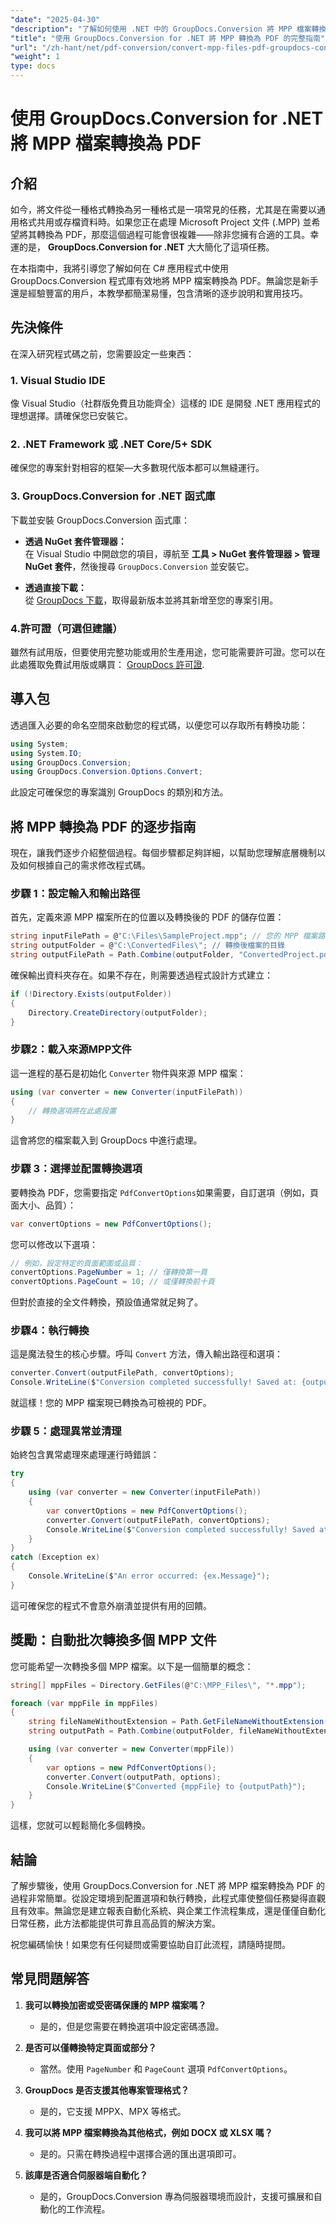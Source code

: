 ```yaml
---
"date": "2025-04-30"
"description": "了解如何使用 .NET 中的 GroupDocs.Conversion 將 MPP 檔案轉換為 PDF。本指南提供逐步說明、效能技巧和故障排除建議。"
"title": "使用 GroupDocs.Conversion for .NET 將 MPP 轉換為 PDF 的完整指南"
"url": "/zh-hant/net/pdf-conversion/convert-mpp-files-pdf-groupdocs-conversion-net/"
"weight": 1
type: docs
---
```

# 使用 GroupDocs.Conversion for .NET 將 MPP 檔案轉換為 PDF

## 介紹

如今，將文件從一種格式轉換為另一種格式是一項常見的任務，尤其是在需要以通用格式共用或存檔資料時。如果您正在處理 Microsoft Project 文件 (.MPP) 並希望將其轉換為 PDF，那麼這個過程可能會很複雜——除非您擁有合適的工具。幸運的是， **GroupDocs.Conversion for .NET** 大大簡化了這項任務。

在本指南中，我將引導您了解如何在 C# 應用程式中使用 GroupDocs.Conversion 程式庫有效地將 MPP 檔案轉換為 PDF。無論您是新手還是經驗豐富的用戶，本教學都簡潔易懂，包含清晰的逐步說明和實用技巧。


## 先決條件

在深入研究程式碼之前，您需要設定一些東西：

### 1. Visual Studio IDE

像 Visual Studio（社群版免費且功能齊全）這樣的 IDE 是開發 .NET 應用程式的理想選擇。請確保您已安裝它。

### 2. .NET Framework 或 .NET Core/5+ SDK

確保您的專案針對相容的框架—大多數現代版本都可以無縫運行。

### 3. GroupDocs.Conversion for .NET 函式庫

下載並安裝 GroupDocs.Conversion 函式庫：

- **透過 NuGet 套件管理器：**  
  在 Visual Studio 中開啟您的項目，導航至 **工具 > NuGet 套件管理器 > 管理 NuGet 套件**，然後搜尋 `GroupDocs.Conversion` 並安裝它。

- **透過直接下載：**  
  從 [GroupDocs 下載](https://releases.groupdocs.com/conversion/net/)，取得最新版本並將其新增至您的專案引用。

### 4.許可證（可選但建議）

雖然有試用版，但要使用完整功能或用於生產用途，您可能需要許可證。您可以在此處獲取免費試用版或購買： [GroupDocs 許可證](https://purchase。groupdocs.com/buy).


## 導入包

透過匯入必要的命名空間來啟動您的程式碼，以便您可以存取所有轉換功能：

```csharp
using System;
using System.IO;
using GroupDocs.Conversion;
using GroupDocs.Conversion.Options.Convert;
```

此設定可確保您的專案識別 GroupDocs 的類別和方法。


## 將 MPP 轉換為 PDF 的逐步指南

現在，讓我們逐步介紹整個過程。每個步驟都足夠詳細，以幫助您理解底層機制以及如何根據自己的需求修改程式碼。


### 步驟 1：設定輸入和輸出路徑

首先，定義來源 MPP 檔案所在的位置以及轉換後的 PDF 的儲存位置：

```csharp
string inputFilePath = @"C:\Files\SampleProject.mpp"; // 您的 MPP 檔案路徑
string outputFolder = @"C:\ConvertedFiles\"; // 轉換後檔案的目錄
string outputFilePath = Path.Combine(outputFolder, "ConvertedProject.pdf");
```

確保輸出資料夾存在。如果不存在，則需要透過程式設計方式建立：

```csharp
if (!Directory.Exists(outputFolder))
{
    Directory.CreateDirectory(outputFolder);
}
```

### 步驟2：載入來源MPP文件

這一進程的基石是初始化 `Converter` 物件與來源 MPP 檔案：

```csharp
using (var converter = new Converter(inputFilePath))
{
    // 轉換選項將在此處設置
}
```

這會將您的檔案載入到 GroupDocs 中進行處理。

### 步驟 3：選擇並配置轉換選項

要轉換為 PDF，您需要指定 `PdfConvertOptions`如果需要，自訂選項（例如，頁面大小、品質）：

```csharp
var convertOptions = new PdfConvertOptions();
```

您可以修改以下選項：

```csharp
// 例如，設定特定的頁面範圍或品質：
convertOptions.PageNumber = 1; // 僅轉換第一頁
convertOptions.PageCount = 10; // 或僅轉換前十頁
```

但對於直接的全文件轉換，預設值通常就足夠了。

### 步驟4：執行轉換

這是魔法發生的核心步驟。呼叫 `Convert` 方法，傳入輸出路徑和選項：

```csharp
converter.Convert(outputFilePath, convertOptions);
Console.WriteLine($"Conversion completed successfully! Saved at: {outputFilePath}");
```

就這樣！您的 MPP 檔案現已轉換為可檢視的 PDF。

### 步驟 5：處理異常並清理

始終包含異常處理來處理運行時錯誤：

```csharp
try
{
    using (var converter = new Converter(inputFilePath))
    {
        var convertOptions = new PdfConvertOptions();
        converter.Convert(outputFilePath, convertOptions);
        Console.WriteLine($"Conversion completed successfully! Saved at: {outputFilePath}");
    }
}
catch (Exception ex)
{
    Console.WriteLine($"An error occurred: {ex.Message}");
}
```

這可確保您的程式不會意外崩潰並提供有用的回饋。


## 獎勵：自動批次轉換多個 MPP 文件

您可能希望一次轉換多個 MPP 檔案。以下是一個簡單的概念：

```csharp
string[] mppFiles = Directory.GetFiles(@"C:\MPP_Files\", "*.mpp");

foreach (var mppFile in mppFiles)
{
    string fileNameWithoutExtension = Path.GetFileNameWithoutExtension(mppFile);
    string outputPath = Path.Combine(outputFolder, fileNameWithoutExtension + ".pdf");

    using (var converter = new Converter(mppFile))
    {
        var options = new PdfConvertOptions();
        converter.Convert(outputPath, options);
        Console.WriteLine($"Converted {mppFile} to {outputPath}");
    }
}
```

這樣，您就可以輕鬆簡化多個轉換。


## 結論

了解步驟後，使用 GroupDocs.Conversion for .NET 將 MPP 檔案轉換為 PDF 的過程非常簡單。從設定環境到配置選項和執行轉換，此程式庫使整個任務變得直觀且有效率。無論您是建立報表自動化系統、與企業工作流程集成，還是僅僅自動化日常任務，此方法都能提供可靠且高品質的解決方案。

祝您編碼愉快！如果您有任何疑問或需要協助自訂此流程，請隨時提問。


## 常見問題解答

1. **我可以轉換加密或受密碼保護的 MPP 檔案嗎？**  
   - 是的，但是您需要在轉換選項中設定密碼憑證。

2. **是否可以僅轉換特定頁面或部分？**  
   - 當然。使用 `PageNumber` 和 `PageCount` 選項 `PdfConvertOptions`。
   
3. **GroupDocs 是否支援其他專案管理格式？**  
   - 是的，它支援 MPPX、MPX 等格式。

4. **我可以將 MPP 檔案轉換為其他格式，例如 DOCX 或 XLSX 嗎？**  
   - 是的。只需在轉換過程中選擇合適的匯出選項即可。

5. **該庫是否適合伺服器端自動化？**  
   - 是的，GroupDocs.Conversion 專為伺服器環境而設計，支援可擴展和自動化的工作流程。